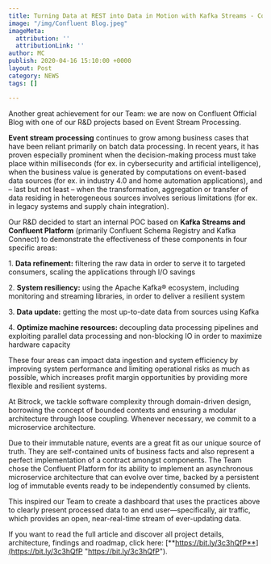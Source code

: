 ```yaml
---
title: Turning Data at REST into Data in Motion with Kafka Streams - Confluent Blog
image: "/img/Confluent Blog.jpeg"
imageMeta:
  attribution: ''
  attributionLink: ''
author: MC
publish: 2020-04-16 15:10:00 +0000
layout: Post
category: NEWS
tags: []

---
```

Another great achievement for our Team: we are now on Confluent Official Blog with one of our R&D projects based on Event Stream Processing.

**Event stream processing** continues to grow among business cases that have been reliant primarily on batch data processing. In recent years, it has proven especially prominent when the decision-making process must take place within milliseconds (for ex. in cybersecurity and artificial intelligence), when the business value is generated by computations on event-based data sources (for ex. in industry 4.0 and home automation applications), and – last but not least – when the transformation, aggregation or transfer of data residing in heterogeneous sources involves serious limitations (for ex. in legacy systems and supply chain integration).

Our R&D decided to start an internal POC based on **Kafka Streams and Confluent Platform** (primarily Confluent Schema Registry and Kafka Connect) to demonstrate the effectiveness of these components in four specific areas:

1\. **Data refinement:** filtering the raw data in order to serve it to targeted consumers, scaling the applications through I/O savings

2\. **System resiliency:** using the Apache Kafka® ecosystem, including monitoring and streaming libraries, in order to deliver a resilient system

3\. **Data update:** getting the most up-to-date data from sources using Kafka

4\. **Optimize machine resources:** decoupling data processing pipelines and exploiting parallel data processing and non-blocking IO in order to maximize hardware capacity

These four areas can impact data ingestion and system efficiency by improving system performance and limiting operational risks as much as possible, which increases profit margin opportunities by providing more flexible and resilient systems.

At Bitrock, we tackle software complexity through domain-driven design, borrowing the concept of bounded contexts and ensuring a modular architecture through loose coupling. Whenever necessary, we commit to a microservice architecture.

Due to their immutable nature, events are a great fit as our unique source of truth. They are self-contained units of business facts and also represent a perfect implementation of a contract amongst components. The Team chose the Confluent Platform for its ability to implement an asynchronous microservice architecture that can evolve over time, backed by a persistent log of immutable events ready to be independently consumed by clients.

This inspired our Team to create a dashboard that uses the practices above to clearly present processed data to an end user—specifically, air traffic, which provides an open, near-real-time stream of ever-updating data.

If you want to read the full article and discover all project details, architecture, findings and roadmap, click here: [**https://bit.ly/3c3hQfP**](https://bit.ly/3c3hQfP "https://bit.ly/3c3hQfP").